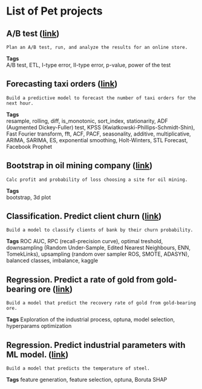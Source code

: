 # List of Pet projects

## A/B test ([link](https://github.com/RadarYV/Pet-projects/blob/main/AB%20test%20of%20conversion%20rate/AB-test_YP.ipynb))
	Plan an A/B test, run, and analyze the results for an online store.
__Tags__  
	A/B test, ETL, I-type error, II-type error, p-value, power of the test


## Forecasting taxi orders ([link](https://github.com/RadarYV/Pet-projects/blob/main/Forecasting/Forecasting_taxi_orders.ipynb))
	Build a predictive model to forecast the number of taxi orders for the next hour.
**Tags**  
	resample, rolling, diff, is_monotonic, sort_index, stationarity, ADF (Augmented Dickey-Fuller) test, KPSS (Kwiatkowski-Phillips-Schmidt-Shin), Fast Fourier transform, fft, ACF, PACF, seasonality, additive, multiplicative, ARIMA, SARIMA, ES, exponential smoothing, Holt-Winters, STL Forecast, Facebook Prophet 


## Bootstrap in oil mining company ([link](https://github.com/RadarYV/Pet-projects/blob/main/Bootstrap/geo_bootstrap.ipynb))
	Calc profit and probability of loss choosing a site for oil mining.
**Tags**  
	bootstrap, 3d plot


## Classification. Predict client churn ([link](https://github.com/RadarYV/Pet-projects/blob/main/Classification/classification_churn.ipynb))
	Build a model to classify clients of bank by their churn probability.
**Tags**
	ROC AUC, RPC (recall-precision curve), optimal treshold, downsampling (Random Under-Sample, Edited Nearest Neighbours, ENN, TomekLinks), upsampling (random over sampler ROS, SMOTE, ADASYN), balanced classes, imbalance, kaggle

## Regression. Predict a rate of gold from gold-bearing ore ([link](https://github.com/RadarYV/Pet-projects/blob/main/Regression/gold_recovery.ipynb))
	Build a model that predict the recovery rate of gold from gold-bearing ore.
**Tags**
	Exploration of the industrial process, optuna, model selection, hyperparams optimization

## Regression. Predict industrial parameters with ML model. ([link](https://github.com/RadarYV/Pet-projects/blob/main/Boruta%20SHAP%20%2B%20regression/steel.ipynb))
	Build a model that predicts the temperature of steel.
**Tags**
	feature generation, feature selection, optuna, Boruta SHAP
